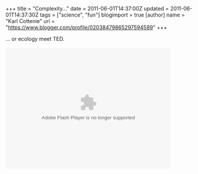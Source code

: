+++
title = "Complexity..."
date = 2011-06-01T14:37:00Z
updated = 2011-06-01T14:37:30Z
tags = ["science", "fun"]
blogimport = true 
[author]
	name = "Karl Cottenie"
	uri = "https://www.blogger.com/profile/02038479865297594589"
+++

... or ecology meet TED.<br /><br /><object height="326" width="446"><param name="movie" value="http://video.ted.com/assets/player/swf/EmbedPlayer.swf"></param><param name="allowFullScreen" value="true" /><param name="allowScriptAccess" value="always"/><param name="wmode" value="transparent"></param><param name="bgColor" value="#ffffff"></param><param name="flashvars" value="vu=http://video.ted.com/talks/dynamic/EricBerlow_2010G-medium.flv&su=http://images.ted.com/images/ted/tedindex/embed-posters/EricBerlow-2010G.embed_thumbnail.jpg&vw=432&vh=240&ap=0&ti=1006&lang=eng&introDuration=15330&adDuration=4000&postAdDuration=830&adKeys=talk=eric_berlow_how_complexity_leads_to_simplicity;year=2010;theme=media_that_matters;theme=a_taste_of_tedglobal_2010;theme=design_like_you_give_a_damn;theme=unconventional_explanations;event=TEDGlobal+2010;tag=Design;tag=Science;tag=complexity;&preAdTag=tconf.ted/embed;tile=1;sz=512x288;" /><embed src="http://video.ted.com/assets/player/swf/EmbedPlayer.swf" pluginspace="http://www.macromedia.com/go/getflashplayer" type="application/x-shockwave-flash" wmode="transparent" bgColor="#ffffff" width="446" height="326" allowFullScreen="true" allowScriptAccess="always" flashvars="vu=http://video.ted.com/talks/dynamic/EricBerlow_2010G-medium.flv&su=http://images.ted.com/images/ted/tedindex/embed-posters/EricBerlow-2010G.embed_thumbnail.jpg&vw=432&vh=240&ap=0&ti=1006&lang=eng&introDuration=15330&adDuration=4000&postAdDuration=830&adKeys=talk=eric_berlow_how_complexity_leads_to_simplicity;year=2010;theme=media_that_matters;theme=a_taste_of_tedglobal_2010;theme=design_like_you_give_a_damn;theme=unconventional_explanations;event=TEDGlobal+2010;tag=Design;tag=Science;tag=complexity;"></embed></object>

